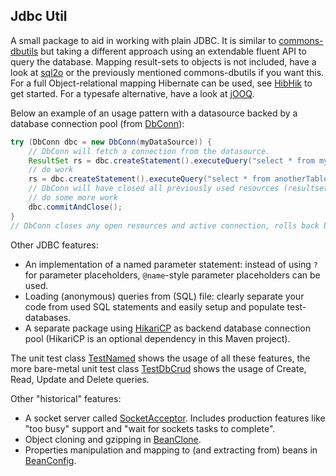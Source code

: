 Jdbc Util
--------

A small package to aid in working with plain JDBC. 
It is similar to [commons-dbutils](http://commons.apache.org/proper/commons-dbutils/index.html)
but taking a different approach using an extendable fluent API to query the database.
Mapping result-sets to objects is not included, have a look at [sql2o](http://www.sql2o.org/) or the previously mentioned commons-dbutils if you want this. For a full Object-relational mapping Hibernate can be used, see [HibHik](https://github.com/intercommit/hibhik) to get started. For a typesafe alternative, have a look at [jOOQ](http://www.jooq.org/). 

Below an example of an usage pattern with a datasource backed by a database connection pool (from [DbConn](./src/main/java/nl/fw/util/jdbc/DbConn.java)):
```java
try (DbConn dbc = new DbConn(myDataSource)) {
	// DbConn will fetch a connection from the datasource.
	ResultSet rs = dbc.createStatement().executeQuery("select * from myTable").getResulSet();
	// do work 
	rs = dbc.createStatement().executeQuery("select * from anotherTable").getResulSet();
	// DbConn will have closed all previously used resources (resultset and statement)
	// do some more work
	dbc.commitAndClose();
}
// DbConn closes any open resources and active connection, rolls back before closing if needed.
```
Other JDBC features:
 * An implementation of a named parameter statement: instead of using `?` for parameter placeholders, `@name`-style parameter placeholders can be used.
 * Loading (anonymous) queries from (SQL) file: clearly separate your code from used SQL statements and easily setup and populate test-databases.   
 * A separate package using [HikariCP](https://github.com/brettwooldridge/HikariCP) as backend database connection pool (HikariCP is an optional dependency in this Maven project).

The unit test class [TestNamed](./src/test/java/nl/fw/util/jdbc/TestNamed.java) shows the usage of all these features, 
the more bare-metal unit test class [TestDbCrud](./src/test/java/nl/fw/util/jdbc/TestDbCrud.java) shows the usage of Create, Read, Update and Delete queries.

Other "historical" features:
 * A socket server called [SocketAcceptor](./src/main/java/nl/fw/util/socket/SocketAcceptor.java). Includes production features like "too busy" support and "wait for sockets tasks to complete". 
 * Object cloning and gzipping in [BeanClone](./src/main/java/nl/fw/util/BeanClone.java).
 * Properties manipulation and mapping to (and extracting from) beans in [BeanConfig](./src/main/java/nl/fw/util/BeanConfig.java). 

